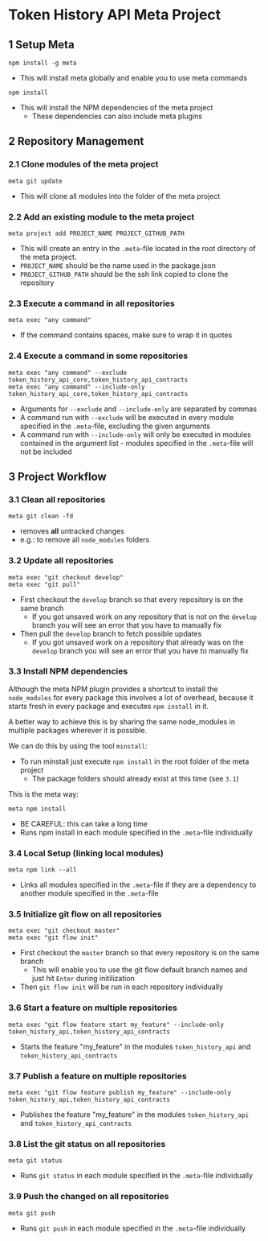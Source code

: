 # Token History API Meta Project

## 1 Setup Meta

```
npm install -g meta
```

* This will install meta globally and enable you to use meta commands

```
npm install
```

* This will install the NPM dependencies of the meta project
  * These dependencies can also include meta plugins

## 2 Repository Management

### 2.1 Clone modules of the meta project

```
meta git update
```

* This will clone all modules into the folder of the meta project

### 2.2 Add an existing module to the meta project

```
meta project add PROJECT_NAME PROJECT_GITHUB_PATH
```

* This will create an entry in the `.meta`-file located in the root directory
of the meta project.
* `PROJECT_NAME` should be the name used in the package.json
* `PROJECT_GITHUB_PATH` should be the ssh link copied to clone the repository

### 2.3 Execute a command in **all** repositories

```
meta exec "any command"
```

* If the command contains spaces, make sure to wrap it in quotes

### 2.4 Execute a command in **some** repositories

```
meta exec "any command" --exclude token_history_api_core,token_history_api_contracts
meta exec "any command" --include-only token_history_api_core,token_history_api_contracts
```

* Arguments for `--exclude` and `--include-only` are separated by commas
* A command run with `--exclude` will be executed in every module specified
in the `.meta`-file, excluding the given arguments
* A command run with `--include-only` will only be executed in modules
contained in the argument list - modules specified in the `.meta`-file will
not be included

## 3 Project Workflow

### 3.1 Clean all repositories

```
meta git clean -fd
```

* removes **all** untracked changes
* e.g.: to remove all `node_modules` folders

### 3.2 Update all repositories

```
meta exec "git checkout develop"
meta exec "git pull"
```

* First checkout the `develop` branch so that every repository is on the same
branch
  * If you got unsaved work on any repository that is not on the `develop` branch
  you will see an error that you have to manually fix
* Then pull the `develop` branch to fetch possible updates
  * If you got unsaved work on a repository that already was on the `develop`
  branch you will see an error that you have to manually fix

### 3.3 Install NPM dependencies

Although the meta NPM plugin provides a shortcut to install the `node_modules`
for every package this involves a lot of overhead, because it starts fresh in
every package and executes `npm install` in it.

A better way to achieve this is by sharing the same node_modules in multiple
packages wherever it is possible.

We can do this by using the tool `minstall`:

* To run minstall just execute `npm install` in the root folder of the meta
project
  * The package folders should already exist at this time (see `3.1`)


This is the meta way:

```
meta npm install
```

* BE CAREFUL: this can take a long time
* Runs npm install in each module specified in the `.meta`-file individually

### 3.4 Local Setup (linking local modules)

```
meta npm link --all
```

* Links all modules specified in the `.meta`-file if they are a dependency to
another module specified in the `.meta`-file

### 3.5 Initialize git flow on all repositories

```
meta exec "git checkout master"
meta exec "git flow init"
```

* First checkout the `master` branch so that every repository is on the same
branch
  * This will enable you to use the git flow default branch names and just hit
  `Enter` during initilization
* Then `git flow init` will be run in each repository individually

### 3.6 Start a feature on multiple repositories

```
meta exec "git flow feature start my_feature" --include-only token_history_api,token_history_api_contracts
```

* Starts the feature "my_feature" in the modules
`token_history_api` and `token_history_api_contracts`

### 3.7 Publish a feature on multiple repositories

```
meta exec "git flow feature publish my_feature" --include-only token_history_api,token_history_api_contracts
```

* Publishes the feature "my_feature" in the modules
`token_history_api` and `token_history_api_contracts`

### 3.8 List the git status on all repositories

```
meta git status
```

* Runs `git status` in each module specified in the `.meta`-file individually

### 3.9 Push the changed on all repositories

```
meta git push
```

* Runs `git push` in each module specified in the `.meta`-file individually

